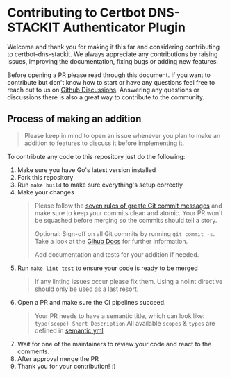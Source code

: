 # Contributing to Certbot DNS-STACKIT Authenticator Plugin

Welcome and thank you for making it this far and considering contributing to certbot-dns-stackit.
We always appreciate any contributions by raising issues, improving the documentation, fixing bugs or adding new
features.

Before opening a PR please read through this document.
If you want to contribute but don't know how to start or have any questions feel free to reach out to us
on [Github Discussions](https://github.com/stackitcloud/certbot-dns-stackit/discussions). Answering any questions or
discussions there is also a great way to contribute to the community.

## Process of making an addition

> Please keep in mind to open an issue whenever you plan to make an addition to features to discuss it before
> implementing it.

To contribute any code to this repository just do the following:

1. Make sure you have Go's latest version installed
2. Fork this repository
3. Run `make build` to make sure everything's setup correctly
4. Make your changes
   > Please follow the [seven rules of greate Git commit messages](https://chris.beams.io/posts/git-commit/#seven-rules)
   > and make sure to keep your commits clean and atomic.
   > Your PR won't be squashed before merging so the commits should tell a story.
   >
   > Optional: Sign-off on all Git commits by running `git commit -s`.
   > Take a look at
   the [Gihub Docs](https://docs.github.com/en/authentication/managing-commit-signature-verification/signing-commits)
   for further information.
   >
   > Add documentation and tests for your addition if needed.
5. Run `make lint test` to ensure your code is ready to be merged
   > If any linting issues occur please fix them.
   > Using a nolint directive should only be used as a last resort.
6. Open a PR and make sure the CI pipelines succeed.
   > Your PR needs to have a semantic title, which can look like: `type(scope) Short Description`
   > All available `scopes` & `types` are defined
   in [semantic.yml](https://github.com/stackitcloud/certbot-dns-stackit/blob/main/.github/semantic.yml)
7. Wait for one of the maintainers to review your code and react to the comments.
8. After approval merge the PR
9. Thank you for your contribution! :)
